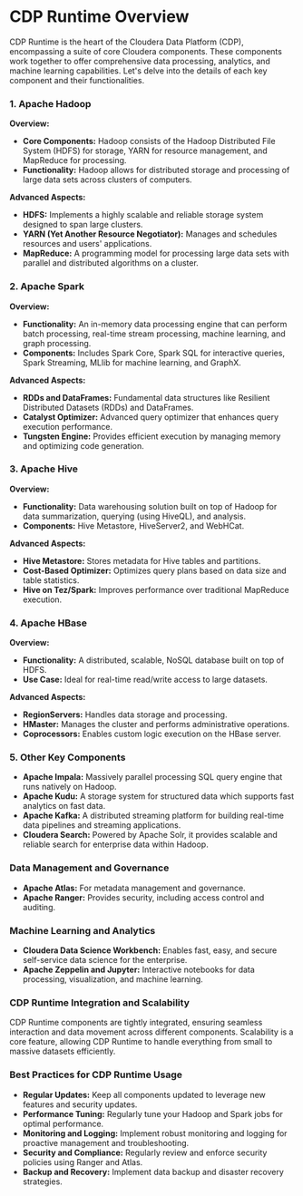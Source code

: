 # CDP Runtime Overview

CDP Runtime is the heart of the Cloudera Data Platform (CDP), encompassing a suite of core Cloudera components. These components work together to offer comprehensive data processing, analytics, and machine learning capabilities. Let's delve into the details of each key component and their functionalities.

### 1. Apache Hadoop

**Overview:**
- **Core Components:** Hadoop consists of the Hadoop Distributed File System (HDFS) for storage, YARN for resource management, and MapReduce for processing.
- **Functionality:** Hadoop allows for distributed storage and processing of large data sets across clusters of computers.

**Advanced Aspects:**
- **HDFS:** Implements a highly scalable and reliable storage system designed to span large clusters.
- **YARN (Yet Another Resource Negotiator):** Manages and schedules resources and users' applications.
- **MapReduce:** A programming model for processing large data sets with parallel and distributed algorithms on a cluster.

### 2. Apache Spark

**Overview:**
- **Functionality:** An in-memory data processing engine that can perform batch processing, real-time stream processing, machine learning, and graph processing.
- **Components:** Includes Spark Core, Spark SQL for interactive queries, Spark Streaming, MLlib for machine learning, and GraphX.

**Advanced Aspects:**
- **RDDs and DataFrames:** Fundamental data structures like Resilient Distributed Datasets (RDDs) and DataFrames.
- **Catalyst Optimizer:** Advanced query optimizer that enhances query execution performance.
- **Tungsten Engine:** Provides efficient execution by managing memory and optimizing code generation.

### 3. Apache Hive

**Overview:**
- **Functionality:** Data warehousing solution built on top of Hadoop for data summarization, querying (using HiveQL), and analysis.
- **Components:** Hive Metastore, HiveServer2, and WebHCat.

**Advanced Aspects:**
- **Hive Metastore:** Stores metadata for Hive tables and partitions.
- **Cost-Based Optimizer:** Optimizes query plans based on data size and table statistics.
- **Hive on Tez/Spark:** Improves performance over traditional MapReduce execution.

### 4. Apache HBase

**Overview:**
- **Functionality:** A distributed, scalable, NoSQL database built on top of HDFS.
- **Use Case:** Ideal for real-time read/write access to large datasets.

**Advanced Aspects:**
- **RegionServers:** Handles data storage and processing.
- **HMaster:** Manages the cluster and performs administrative operations.
- **Coprocessors:** Enables custom logic execution on the HBase server.

### 5. Other Key Components

- **Apache Impala:** Massively parallel processing SQL query engine that runs natively on Hadoop.
- **Apache Kudu:** A storage system for structured data which supports fast analytics on fast data.
- **Apache Kafka:** A distributed streaming platform for building real-time data pipelines and streaming applications.
- **Cloudera Search:** Powered by Apache Solr, it provides scalable and reliable search for enterprise data within Hadoop.

### Data Management and Governance

- **Apache Atlas:** For metadata management and governance.
- **Apache Ranger:** Provides security, including access control and auditing.

### Machine Learning and Analytics

- **Cloudera Data Science Workbench:** Enables fast, easy, and secure self-service data science for the enterprise.
- **Apache Zeppelin and Jupyter:** Interactive notebooks for data processing, visualization, and machine learning.

### CDP Runtime Integration and Scalability

CDP Runtime components are tightly integrated, ensuring seamless interaction and data movement across different components. Scalability is a core feature, allowing CDP Runtime to handle everything from small to massive datasets efficiently.

### Best Practices for CDP Runtime Usage

- **Regular Updates:** Keep all components updated to leverage new features and security updates.
- **Performance Tuning:** Regularly tune your Hadoop and Spark jobs for optimal performance.
- **Monitoring and Logging:** Implement robust monitoring and logging for proactive management and troubleshooting.
- **Security and Compliance:** Regularly review and enforce security policies using Ranger and Atlas.
- **Backup and Recovery:** Implement data backup and disaster recovery strategies.
